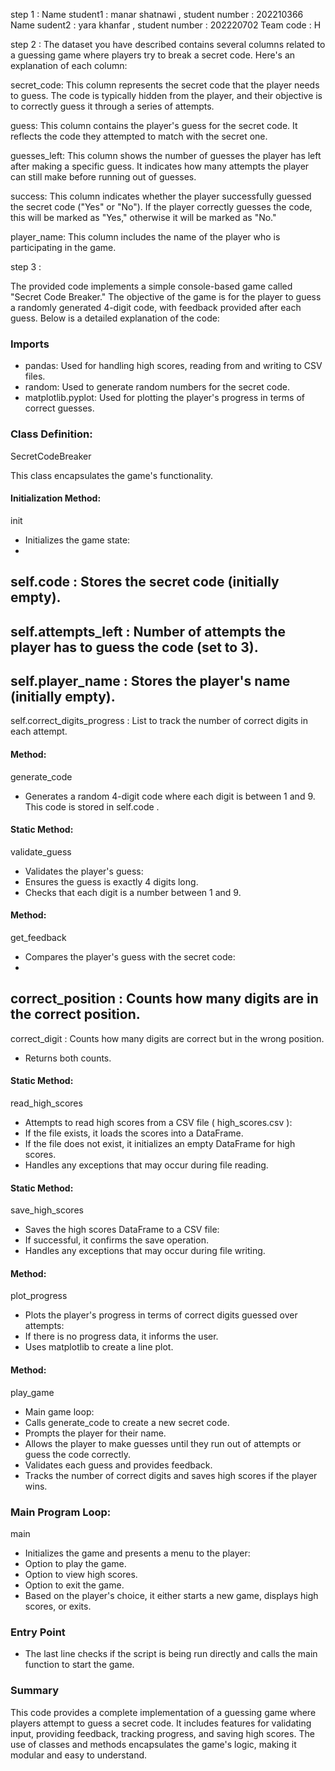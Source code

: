 step 1 : 
Name student1 : manar shatnawi , student number : 202210366
Name sudent2 : yara khanfar , student number : 202220702
Team code : H                                                                                                                           

step 2 : 
The dataset you have described contains several columns related to a guessing game where players try to break a secret code. Here's an explanation of each column:

secret_code: This column represents the secret code that the player needs to guess. The code is typically hidden from the player, and their objective is to correctly guess it through a series of attempts.

guess: This column contains the player's guess for the secret code. It reflects the code they attempted to match with the secret one.

guesses_left: This column shows the number of guesses the player has left after making a specific guess. It indicates how many attempts the player can still make before running out of guesses.

success: This column indicates whether the player successfully guessed the secret code ("Yes" or "No"). If the player correctly guesses the code, this will be marked as "Yes," otherwise it will be marked as "No."

player_name: This column includes the name of the player who is participating in the game.



step 3 : 


The provided code implements a simple console-based game called "Secret Code Breaker." The objective of the game is for the player to guess a randomly generated 4-digit code, with feedback provided after each guess. Below is a detailed explanation of the code:

### Imports
- pandas: Used for handling high scores, reading from and writing to CSV files.
- random: Used to generate random numbers for the secret code.
- matplotlib.pyplot: Used for plotting the player's progress in terms of correct guesses.

### Class Definition:
SecretCodeBreaker

This class encapsulates the game's functionality.

#### Initialization Method:
init

- Initializes the game state:
-
self.code
: Stores the secret code (initially empty).
-
self.attempts_left
: Number of attempts the player has to guess the code (set to 3).
-
self.player_name
: Stores the player's name (initially empty).
-
self.correct_digits_progress
: List to track the number of correct digits in each attempt.

#### Method:
generate_code

- Generates a random 4-digit code where each digit is between 1 and 9. This code is stored in
self.code
.

#### Static Method:
validate_guess

- Validates the player's guess:
- Ensures the guess is exactly 4 digits long.
- Checks that each digit is a number between 1 and 9.

#### Method:
get_feedback

- Compares the player's guess with the secret code:
-
correct_position
: Counts how many digits are in the correct position.
-
correct_digit
: Counts how many digits are correct but in the wrong position.
- Returns both counts.

#### Static Method:
read_high_scores

- Attempts to read high scores from a CSV file (
high_scores.csv
):
- If the file exists, it loads the scores into a DataFrame.
- If the file does not exist, it initializes an empty DataFrame for high scores.
- Handles any exceptions that may occur during file reading.

#### Static Method:
save_high_scores

- Saves the high scores DataFrame to a CSV file:
- If successful, it confirms the save operation.
- Handles any exceptions that may occur during file writing.

#### Method:
plot_progress

- Plots the player's progress in terms of correct digits guessed over attempts:
- If there is no progress data, it informs the user.
- Uses matplotlib to create a line plot.

#### Method:
play_game

- Main game loop:
- Calls
generate_code
to create a new secret code.
- Prompts the player for their name.
- Allows the player to make guesses until they run out of attempts or guess the code correctly.
- Validates each guess and provides feedback.
- Tracks the number of correct digits and saves high scores if the player wins.

### Main Program Loop:
main

- Initializes the game and presents a menu to the player:
- Option to play the game.
- Option to view high scores.
- Option to exit the game.
- Based on the player's choice, it either starts a new game, displays high scores, or exits.

### Entry Point
- The last line checks if the script is being run directly and calls the
main
function to start the game.

### Summary
This code provides a complete implementation of a guessing game where players attempt to guess a secret code. It includes features for validating input, providing feedback, tracking progress, and saving high scores. The use of classes and methods encapsulates the game's logic, making it modular and easy to understand.
